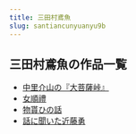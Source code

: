 ```yaml
---
title: 三田村鳶魚
slug: santiancunyuanyu9b
---
```


## 三田村鳶魚の作品一覧

- [中里介山の『大菩薩峠』](zhonglijieshannodapusasangf2)
- [女順禮](nushunli64)
- [物貰ひの話](wushihinohuacb)
- [話に聞いた近藤勇](huaniwenitajintengyong34)
